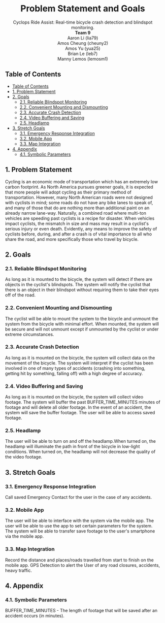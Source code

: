 <h1 align="center">Problem Statement and Goals</h1> <!-- omit in toc -->
<p align="center">
	Cyclops Ride Assist: Real-time bicycle crash detection and blindspot monitoring.<br/>
	<b>Team 9</b><br/>
	Aaron Li (lia79)<br/>
	Amos Cheung (cheuny2)<br/>
	Amos Yu (yua25)<br/>
	Brian Le (leb7)<br/>
	Manny Lemos (lemosm1)<br/>
</p> 

## Table of Contents <!-- omit-in-toc -->
- [Table of Contents](#table-of-contents)
- [1. Problem Statement](#1-problem-statement)
- [2. Goals](#2-goals)
  - [2.1. Reliable Blindspot Monitoring](#21-reliable-blindspot-monitoring)
  - [2.2. Convenient Mounting and Dismounting](#22-convenient-mounting-and-dismounting)
  - [2.3. Accurate Crash Detection](#23-accurate-crash-detection)
  - [2.4. Video Buffering and Saving](#24-video-buffering-and-saving)
  - [2.5. Headlamp](#25-headlamp)
- [3. Stretch Goals](#3-stretch-goals)
  - [3.1. Emergency Response Integration](#31-emergency-response-integration)
  - [3.2. Mobile App](#32-mobile-app)
  - [3.3. Map Integration](#33-map-integration)
- [4. Appendix](#4-appendix)
  - [4.1. Symbolic Parameters](#41-symbolic-parameters)

## 1. Problem Statement
Cycling is an economic mode of transportation which has an extremely low carbon footprint. As North America pursues greener goals, it is expected that more people will adopt cycling as their primary method of transportation. However, many North American roads were not designed with cyclists in mind; some roads do not have any bike lanes to speak of, and many of those that do are nothing more than additional paint on an already narrow lane-way. Naturally, a combined road where multi-ton vehicles are speeding past cyclists is a recipe for disaster. When vehicles impact cyclists, the mismatch in size and mass may result in a cyclist's serious injury or even death. Evidently, any means to improve the safety of cyclists before, during, and after a crash is of vital importance to all who share the road, and more specifically those who travel by bicycle.

## 2. Goals

### 2.1. Reliable Blindspot Monitoring
As long as it is mounted to the bicycle, the system will detect if there are objects in the cyclist's blindspots. The system will notify the cyclist that there is an object in their blindspot without requiring them to take their eyes off of the road.

### 2.2. Convenient Mounting and Dismounting
The cyclist will be able to mount the system to the bicycle and unmount the system from the bicycle with minimal effort. When mounted, the system will be secure and will not unmount except if unmounted by the cyclist or under extreme circumstances.

### 2.3. Accurate Crash Detection
As long as it is mounted on the bicycle, the system will collect data on the movement of the bicycle. The system will interpret if the cyclist has been involved in one of many types of accidents (crashing into something, getting hit by something, falling off) with a high degree of accuracy. 

### 2.4. Video Buffering and Saving
As long as it is mounted on the bicycle, the system will collect video footage. The system will buffer the past BUFFER_TIME_MINUTES minutes of footage and will delete all older footage. In the event of an accident, the system will save the buffer footage. The user will be able to access saved footage.

### 2.5. Headlamp
The user will be able to turn on and off the headlamp.When turned on, the headlamp will illuminate the path in front of the bicycle in low-light conditions. When turned on, the headlamp will not decrease the quality of the video footage.

## 3. Stretch Goals

### 3.1. Emergency Response Integration
Call saved Emergency Contact for the user in the case of any accidents. 

### 3.2. Mobile App
The user will be able to interface with the system via the mobile app. The user will be able to use the app to set certain parameters for the system. The system will be able to transfer save footage to the user's smartphone via the mobile app.

### 3.3. Map Integration
Record the distance and places/roads travelled from start to finish on the mobile app. GPS Detection to alert the User of any road closures, accidents, heavy traffic. 

## 4. Appendix

### 4.1. Symbolic Parameters
BUFFER_TIME_MINUTES - The length of footage that will be saved after an accident occurs (in minutes). 
